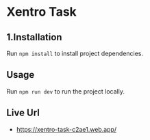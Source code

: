 # Xentro Task
## 1.Installation

Run `npm install` to install project dependencies.

## Usage

Run `npm run dev` to run the project locally. 

## Live Url
- https://xentro-task-c2ae1.web.app/

